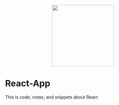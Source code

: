 <p align="center">
<img src="https://github.com/YinHk-Notes/React-App/blob/main/React.png" height="200px" />
</p>
  
# React-App
This is code, notes, and snippets about React
